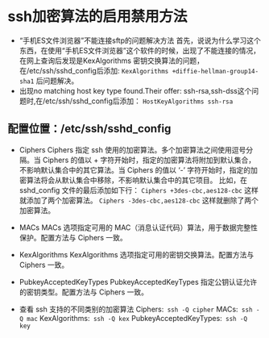 ssh加密算法的启用禁用方法
==
* “手机ES文件浏览器”不能连接sftp的问题解决方法
首先，说说为什么学习这个东西，在使用“手机ES文件浏览器”这个软件的时候，出现了不能连接的情况，在网上查询后发现是KexAlgorithms 密钥交换算法的问题，在/etc/ssh/sshd_config后添加:
`KexAlgorithms +diffie-hellman-group14-sha1`
后问题解决。
* 出现no matching host key type found.Their offer: ssh-rsa,ssh-dss这个问题时,在/etc/ssh/sshd_config后添加：
`HostKeyAlgorithms ssh-rsa`

配置位置：/etc/ssh/sshd_config
--
* Ciphers
Ciphers 指定 ssh 使用的加密算法。多个加密算法之间使用逗号分隔。当 Ciphers 的值以 + 字符开始时，指定的加密算法将附加到默认集合，不影响默认集合中的其它算法。当 Ciphers 的值以 ‘-’ 字符开始时，指定的加密算法将会从默认集合中移除，不影响默认集合中的其它项目。
比如，在 sshd_config 文件的最后添加如下行：
` Ciphers +3des-cbc,aes128-cbc `
这样就添加了两个加密算法。
` Ciphers -3des-cbc,aes128-cbc `
这样就删除了两个加密算法。

* MACs
MACs 选项指定可用的 MAC（消息认证代码）算法，用于数据完整性保护。配置方法与 Ciphers 一致。

* KexAlgorithms
KexAlgorithms 选项指定可用的密钥交换算法。配置方法与 Ciphers 一致。

* PubkeyAcceptedKeyTypes
PubkeyAcceptedKeyTypes 指定公钥认证允许的密钥类型。配置方法与 Ciphers 一致。

* 查看 ssh 支持的不同类别的加密算法
Ciphers:` ssh -Q cipher`
MACs:` ssh -Q mac`
KexAlgorithms:` ssh -Q kex`
PubkeyAcceptedKeyTypes:` ssh -Q key`